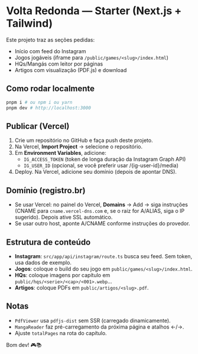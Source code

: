 # Volta Redonda — Starter (Next.js + Tailwind)

Este projeto traz as seções pedidas:
- Início com feed do Instagram
- Jogos jogáveis (iframe para `/public/games/<slug>/index.html`)
- HQs/Mangás com leitor por páginas
- Artigos com visualização (PDF.js) e download

## Como rodar localmente
```bash
pnpm i # ou npm i ou yarn
pnpm dev # http://localhost:3000
```

## Publicar (Vercel)
1. Crie um repositório no GitHub e faça push deste projeto.
2. Na Vercel, **Import Project** → selecione o repositório.
3. Em **Environment Variables**, adicione:
   - `IG_ACCESS_TOKEN` (token de longa duração da Instagram Graph API)
   - `IG_USER_ID` (opcional, se você preferir usar /{ig-user-id}/media)
4. Deploy. Na Vercel, adicione seu domínio (depois de apontar DNS).

## Domínio (registro.br)
- Se usar Vercel: no painel do Vercel, **Domains** → Add → siga instruções (CNAME para `cname.vercel-dns.com` e, se o raiz for A/ALIAS, siga o IP sugerido). Depois ative SSL automático.
- Se usar outro host, aponte A/CNAME conforme instruções do provedor.

## Estrutura de conteúdo
- **Instagram**: `src/app/api/instagram/route.ts` busca seu feed. Sem token, usa dados de exemplo.
- **Jogos**: coloque o build do seu jogo em `public/games/<slug>/index.html`.
- **HQs**: coloque imagens por capítulo em `public/hqs/<serie>/<cap>/<001>.webp`…
- **Artigos**: coloque PDFs em `public/artigos/<slug>.pdf`.

## Notas
- `PdfViewer` usa `pdfjs-dist` sem SSR (carregado dinamicamente).
- `MangaReader` faz pré-carregamento da próxima página e atalhos ←/→.
- Ajuste `totalPages` na rota do capítulo.

Bom dev! 🎮📚
